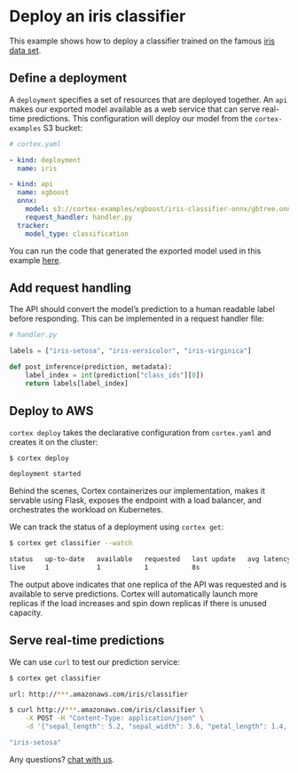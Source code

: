 # Deploy an iris classifier

This example shows how to deploy a classifier trained on the famous [iris data set](https://archive.ics.uci.edu/ml/datasets/iris).

## Define a deployment

A `deployment` specifies a set of resources that are deployed together. An `api` makes our exported model available as a web service that can serve real-time predictions. This configuration will deploy our model from the `cortex-examples` S3 bucket:

```yaml
# cortex.yaml

- kind: deployment
  name: iris

- kind: api
  name: xgboost
  onnx:
    model: s3://cortex-examples/xgboost/iris-classifier-onnx/gbtree.onnx
    request_handler: handler.py
  tracker:
    model_type: classification
```

<!-- CORTEX_VERSION_MINOR -->
You can run the code that generated the exported model used in this example [here](https://colab.research.google.com/github/cortexlabs/cortex/blob/master/examples/xgboost/iris-classifier-onnx/xgboost.ipynb).

## Add request handling

The API should convert the model’s prediction to a human readable label before responding. This can be implemented in a request handler file:

```python
# handler.py

labels = ["iris-setosa", "iris-versicolor", "iris-virginica"]

def post_inference(prediction, metadata):
    label_index = int(prediction["class_ids"][0])
    return labels[label_index]
```

## Deploy to AWS

`cortex deploy` takes the declarative configuration from `cortex.yaml` and creates it on the cluster:

```bash
$ cortex deploy

deployment started
```

Behind the scenes, Cortex containerizes our implementation, makes it servable using Flask, exposes the endpoint with a load balancer, and orchestrates the workload on Kubernetes.

We can track the status of a deployment using `cortex get`:

```bash
$ cortex get classifier --watch

status   up-to-date   available   requested   last update   avg latency
live     1            1           1           8s            -
```

The output above indicates that one replica of the API was requested and is available to serve predictions. Cortex will automatically launch more replicas if the load increases and spin down replicas if there is unused capacity.

## Serve real-time predictions

We can use `curl` to test our prediction service:

```bash
$ cortex get classifier

url: http://***.amazonaws.com/iris/classifier

$ curl http://***.amazonaws.com/iris/classifier \
    -X POST -H "Content-Type: application/json" \
    -d '{"sepal_length": 5.2, "sepal_width": 3.6, "petal_length": 1.4, "petal_width": 0.3}'

"iris-setosa"
```

Any questions? [chat with us](https://gitter.im/cortexlabs/cortex).
